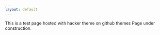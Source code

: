 ```yaml
---
layout: default
---
```

This is a test page hosted with hacker theme on github themes
Page under construction.
